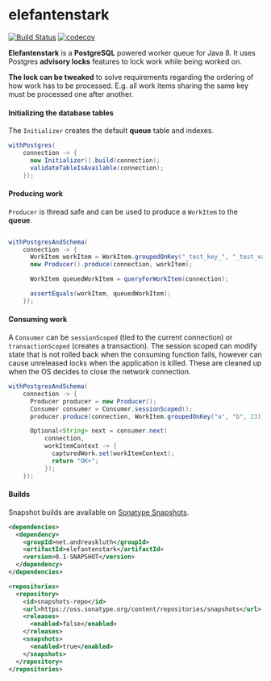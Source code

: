 # elefantenstark

[![Build Status](https://travis-ci.org/AndreasKl/elefantenstark.svg?branch=master)](https://travis-ci.org/AndreasKl/elefantenstark)
[![codecov](https://codecov.io/gh/AndreasKl/elefantenstark/branch/master/graph/badge.svg)](https://codecov.io/gh/AndreasKl/elefantenstark)

**Elefantenstark** is a **PostgreSQL** powered worker queue for Java 8. It uses
Postgres **advisory locks** features to lock work while being worked on.

**The lock can be tweaked** to solve requirements
regarding the ordering of how work has to be processed. E.g. all work items sharing 
the same key must be processed one after another.   

#### Initializing the database tables

The `Initializer` creates the default **queue** table and indexes.

```java
withPostgres(
    connection -> {
      new Initializer().build(connection);
      validateTableIsAvailable(connection);
    });
```

#### Producing work

`Producer` is thread safe and can be used to produce a
 `WorkItem` to the **queue**. 

```java

withPostgresAndSchema(
    connection -> {
      WorkItem workItem = WorkItem.groupedOnKey("_test_key_", "_test_value_", 0);
      new Producer().produce(connection, workItem);

      WorkItem queuedWorkItem = queryForWorkItem(connection);

      assertEquals(workItem, queuedWorkItem);
    });
```

#### Consuming work

A `Consumer` can be `sessionScoped` (tied to the current connection) or `transactionScoped` (creates a transaction). 
The session scoped can modify state that is not rolled back when the
consuming function fails, however can cause unreleased locks when the application is killed. These are cleaned up when
the OS decides to close the network connection.

```java
withPostgresAndSchema(
    connection -> {
      Producer producer = new Producer();
      Consumer consumer = Consumer.sessionScoped();
      producer.produce(connection, WorkItem.groupedOnKey("a", "b", 23));

      Optional<String> next = consumer.next(
          connection,
          workItemContext -> {
            capturedWork.set(workItemContext);
            return "OK+";
          });
    });
```

#### Builds

Snapshot builds are available on [Sonatype Snapshots](https://oss.sonatype.org/content/repositories/snapshots/net/andreaskluth/elefantenstark/).

```xml
<dependencies>
  <dependency>
    <groupId>net.andreaskluth</groupId>
    <artifactId>elefantenstark</artifactId>
    <version>0.1-SNAPSHOT</version>
  </dependency>
</dependencies>

<repositories>
  <repository>
    <id>snapshots-repo</id>
    <url>https://oss.sonatype.org/content/repositories/snapshots</url>
    <releases>
      <enabled>false</enabled>
    </releases>
    <snapshots>
      <enabled>true</enabled>
    </snapshots>
  </repository>
</repositories>
```